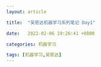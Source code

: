 ```yaml
---
layout: article

title:  "吴恩达机器学习系列笔记 Day1"

date:   2022-02-06 19:26:41 +0800

categories: 机器学习

tags: [机器学习,吴恩达]
---
```

